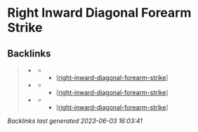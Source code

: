 # Right Inward Diagonal Forearm Strike

## Backlinks

> - [](..\techniques\hobbies.karate.kenpo.techniques.twin-kimono.md)
>   - - [[right-inward-diagonal-forearm-strike]]
> - [](..\techniques\lone-kimono.md)
>   - - [[right-inward-diagonal-forearm-strike]]
> - [](..\techniques\twin-kimono.md)
>   - - [[right-inward-diagonal-forearm-strike]]

_Backlinks last generated 2023-06-03 16:03:41_

[//begin]: # "Autogenerated link references for markdown compatibility"
[right-inward-diagonal-forearm-strike]: right-inward-diagonal-forearm-strike.md "Right Inward Diagonal Forearm Strike"
[//end]: # "Autogenerated link references"

